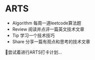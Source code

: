 # ARTS

- Algorithm 每周一道leetcode算法题
- Review 阅读并点评一篇英文技术文章
- Tip 学习一个技术技巧
- Share 分享一篇有观点和思考的技术文章

📝尝试着进行ARTS打卡计划...

